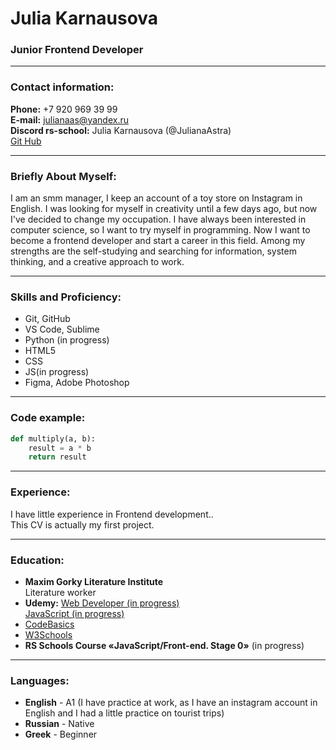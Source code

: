 # Julia Karnausova

### Junior Frontend Developer

---

### Contact information:

**Phone:** +7 920 969 39 99  
**E-mail:** julianaas@yandex.ru  
**Discord rs-school:** Julia Karnausova (@JulianaAstra)  
[Git Hub](https://github.com/JulianaAstra)

---

### Briefly About Myself:

I am an smm manager, I keep an account of a toy store on Instagram in English. I was looking for myself in creativity until a few days ago, but now I've decided to change my occupation. I have always been interested in computer science, so I want to try myself in programming. Now I want to become a frontend developer and start a career in this field. Among my strengths are the self-studying and searching for information, system thinking, and a creative approach to work.

---

### Skills and Proficiency:

- Git, GitHub
- VS Code, Sublime
- Python (in progress)
- HTML5
- CSS
- JS(in progress)
- Figma, Adobe Photoshop

---

### Code example:

```python
def multiply(a, b):
    result = a * b
    return result
```

---

### Experience:

I have little experience in Frontend development..  
This CV is actually my first project.

---

### Education:

- **Maxim Gorky Literature Institute**  
   Literature worker
- **Udemy:**
  [Web Developer (in progress)](https://www.udemy.com/course/the-complete-web-developer-zero-to-mastery/)  
   [JavaScript (in progress)](https://www.udemy.com/course/javascript-zero-to-junior-developer/)
- [CodeBasics](https://ru.code-basics.com/)
- [W3Schools](https://www.w3schools.com/)
- **RS Schools Course «JavaScript/Front-end. Stage 0»** (in progress)

---

### Languages:

- **English** - A1 (I have practice at work, as I have an instagram account in English and I had a little practice on tourist trips)
- **Russian** - Native
- **Greek** - Beginner
